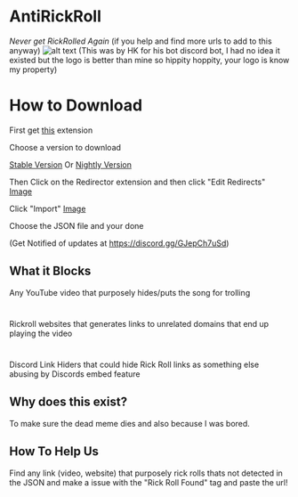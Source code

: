 # AntiRickRoll
*Never get RickRolled Again* (if you help and find more urls to add to this anyway)
![alt text](https://images.discordapp.net/avatars/751595470714830988/bb75cd5c89682ad1eb1cdea455b702f9.png?size=512) (This was by HK for his bot discord bot, I had no idea it existed but the logo is better than mine so hippity hoppity, your logo is know my property)

# How to Download
First get [this](https://chrome.google.com/webstore/detail/redirector/ocgpenflpmgnfapjedencafcfakcekcd/related?hl=en) extension

Choose a version to download

[Stable Version](https://github.com/GamerBoi153/AntiRickRoll/releases/latest) 
Or
[Nightly Version](https://raw.githubusercontent.com/GamerBoi153/AntiRickRoll/main/AntiRickRoll.json)

Then
Click on the Redirector extension and then click "Edit Redirects"    [Image](https://github.com/GamerBoi153/AntiRickRoll/blob/main/Images/7ea8df89683e16eff55486fa1fe37cec.png?raw=true)

Click "Import"    [Image](https://github.com/GamerBoi153/AntiRickRoll/blob/main/Images/76219b24a59111e833fbce3b55026f6a.png?raw=true)

Choose the JSON file and your done

(Get Notified of updates at https://discord.gg/GJepCh7uSd)
           

## What it Blocks
Any YouTube video that purposely hides/puts the song for trolling
#
Rickroll websites that generates links to unrelated domains that end up playing the video
#
Discord Link Hiders that could hide Rick Roll links as something else abusing by Discords embed feature


## Why does this exist?
To make sure the dead meme dies and also because I was bored.



## How To Help Us
Find any link (video, website) that purposely rick rolls thats not detected in the JSON and make a issue with the "Rick Roll Found" tag and paste the url!

